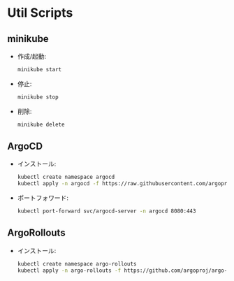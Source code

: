 # Util Scripts

## minikube
* 作成/起動:
  ```sh
  minikube start
  ```
* 停止:
  ```sh
  minikube stop
  ```
* 削除:
  ```sh
  minikube delete
  ```

## ArgoCD
* インストール:
  ```sh
  kubectl create namespace argocd
  kubectl apply -n argocd -f https://raw.githubusercontent.com/argoproj/argo-cd/stable/manifests/install.yaml
  ```
* ポートフォワード:
  ```sh
  kubectl port-forward svc/argocd-server -n argocd 8080:443
  ```

## ArgoRollouts
* インストール:
  ```sh
  kubectl create namespace argo-rollouts
  kubectl apply -n argo-rollouts -f https://github.com/argoproj/argo-rollouts/releases/latest/download/install.yaml
  ```
